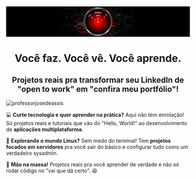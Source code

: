 ![banner](banner.jpg)
<h1 align="center">Você faz. Você vê. Você aprende.</h1>
<h2 align="center">Projetos reais pra transformar seu LinkedIn de "open to work" em "confira meu portfólio"! </h2>
<p align="left"> <img src="https://komarev.com/ghpvc/?username=professorjosedeassis&label=Profile%20views&color=0e75b6&style=flat" alt="professorjosedeassis" /> </p>

💻 **Curte tecnologia e quer aprender na prática?** Aqui não tem enrolação! Só projetos reais e tutoriais que vão do "Hello, World!" ao desenvolvimento de **aplicações multiplataforma**.

🐧 **Explorando o mundo Linux?** Sem medo do terminal! Tem **projetos focados em servidores** pra você sair do básico e configurar tudo como um verdadeiro sysadmin.

🚀 **Mão na massa!** Projetos reais pra você aprender de verdade e não só rodar código no "vai que dá certo". 😆

